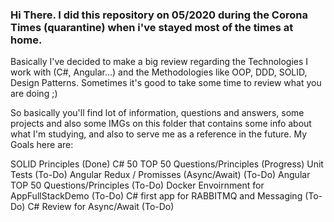 ### Hi There. I did this repository on 05/2020 during the Corona Times (quarantine) when i've stayed most of the times at home.

Basically I've decided to make a big review regarding the Technologies I work with (C#, Angular...) and the Methodologies like
OOP, DDD, SOLID, Design Patterns. Sometimes it's good to take some time to review what you are doing ;)

So basically you'll find lot of information, questions and answers, some projects and also some IMGs on this folder that contains
some info about what I'm studying, and also to serve me as a reference in the future. My Goals here are:

SOLID Principles (Done)
C# 50  TOP 50 Questions/Principles (Progress)
Unit Tests (To-Do)
Angular Redux / Promisses (Async/Await) (To-Do)
Angular TOP 50 Questions/Principles (To-Do)
Docker Envoirnment for AppFullStackDemo (To-Do)
C# first app for RABBITMQ and Messaging (To-Do)
C# Review for Async/Await (To-Do)